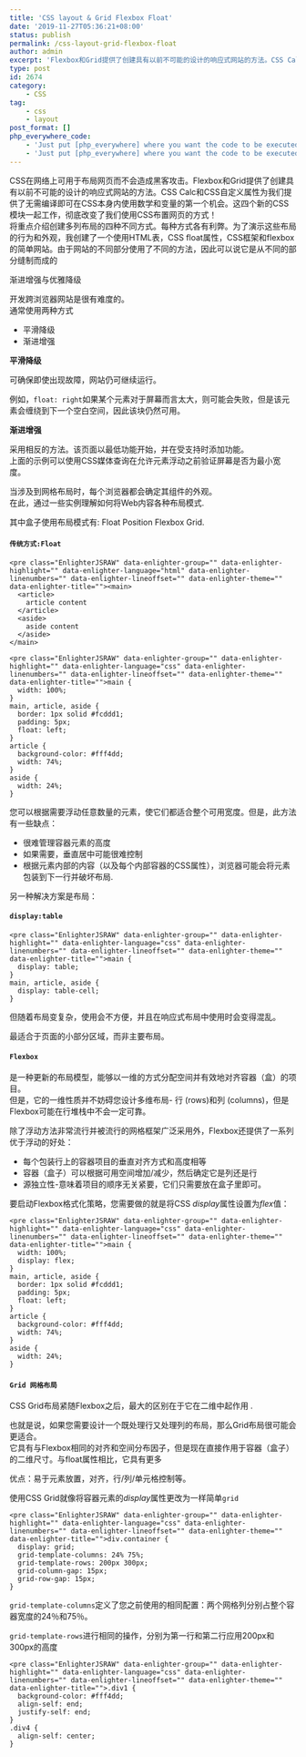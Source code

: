 ```yaml
---
title: 'CSS layout & Grid Flexbox Float'
date: '2019-11-27T05:36:21+08:00'
status: publish
permalink: /css-layout-grid-flexbox-float
author: admin
excerpt: 'Flexbox和Grid提供了创建具有以前不可能的设计的响应式网站的方法。CSS Calc和CSS自定义属性为我们提供了无需编译即可在CSS本身内使用数学和变量的第一个机会。这四个新的CSS模块一起工作，彻底改变了我们使用CSS布置网页的方式！'
type: post
id: 2674
category:
    - CSS
tag:
    - css
    - layout
post_format: []
php_everywhere_code:
    - 'Just put [php_everywhere] where you want the code to be executed.'
    - 'Just put [php_everywhere] where you want the code to be executed.'
---
```

CSS在网络上可用于布局网页而不会造成黑客攻击。Flexbox和Grid提供了创建具有以前不可能的设计的响应式网站的方法。CSS Calc和CSS自定义属性为我们提供了无需编译即可在CSS本身内使用数学和变量的第一个机会。这四个新的CSS模块一起工作，彻底改变了我们使用CSS布置网页的方式！  
将重点介绍创建多列布局的四种不同方式。每种方式各有利弊。为了演示这些布局的行为和外观，我创建了一个使用HTML表，CSS float属性，CSS框架和flexbox 的简单网站。由于网站的不同部分使用了不同的方法，因此可以说它是从不同的部分缝制而成的

渐进增强与优雅降级

开发跨浏览器网站是很有难度的。  
通常使用两种方式

- 平滑降级
- 渐进增强

**平滑降级**

可确保即使出现故障，网站仍可继续运行。

例如，`float: right`如果某个元素对于屏幕而言太大，则可能会失败，但是该元素会缠绕到下一个空白空间，因此该块仍然可用。

**渐进增强**

采用相反的方法。该页面以最低功能开始，并在受支持时添加功能。  
上面的示例可以使用CSS媒体查询在允许元素浮动之前验证屏幕是否为最小宽度。

当涉及到网格布局时，每个浏览器都会确定其组件的外观。  
在此，通过一些实例理解如何将Web内容各种布局模式.

其中盒子使用布局模式有: Float Position Flexbox Grid.

#### `传统方式:Float`

```
<pre class="EnlighterJSRAW" data-enlighter-group="" data-enlighter-highlight="" data-enlighter-language="html" data-enlighter-linenumbers="" data-enlighter-lineoffset="" data-enlighter-theme="" data-enlighter-title=""><main>
  <article>
    article content
  </article>
  <aside>
    aside content
  </aside>
</main>
```

```
<pre class="EnlighterJSRAW" data-enlighter-group="" data-enlighter-highlight="" data-enlighter-language="css" data-enlighter-linenumbers="" data-enlighter-lineoffset="" data-enlighter-theme="" data-enlighter-title="">main {
  width: 100%;
}
main, article, aside {
  border: 1px solid #fcddd1;
  padding: 5px;
  float: left;
}
article {
  background-color: #fff4dd;
  width: 74%;
}
aside {
  width: 24%;
}
```

您可以根据需要浮动任意数量的元素，使它们都适合整个可用宽度。但是，此方法有一些缺点：

- 很难管理容器元素的高度
- 如果需要，垂直居中可能很难控制
- 根据元素内部的内容（以及每个内部容器的CSS属性），浏览器可能会将元素包装到下一行并破坏布局.

另一种解决方案是布局：

#### `display:table`

```
<pre class="EnlighterJSRAW" data-enlighter-group="" data-enlighter-highlight="" data-enlighter-language="css" data-enlighter-linenumbers="" data-enlighter-lineoffset="" data-enlighter-theme="" data-enlighter-title="">main {
  display: table;
}
main, article, aside {
  display: table-cell;
}
```

但随着布局变复杂，使用会不方便，并且在响应式布局中使用时会变得混乱。

最适合于页面的小部分区域，而非主要布局。

#### `Flexbox`

是一种更新的布局模型，能够以一维的方式分配空间并有效地对齐容器（盒）的项目。  
但是，它的一维性质并不妨碍您设计多维布局- 行 (rows)和列 (columns)，但是Flexbox可能在行堆栈中不会一定可靠。

除了浮动方法非常流行并被流行的网格框架广泛采用外，Flexbox还提供了一系列优于浮动的好处：

- 每个包装行上的容器项目的垂直对齐方式和高度相等
- 容器（盒子）可以根据可用空间增加/减少，然后确定它是列还是行
- 源独立性-意味着项目的顺序无关紧要，它们只需要放在盒子里即可。

要启动Flexbox格式化策略，您需要做的就是将CSS *display*属性设置为*flex*值：

```
<pre class="EnlighterJSRAW" data-enlighter-group="" data-enlighter-highlight="" data-enlighter-language="css" data-enlighter-linenumbers="" data-enlighter-lineoffset="" data-enlighter-theme="" data-enlighter-title="">main {
  width: 100%;
  display: flex;
}
main, article, aside {
  border: 1px solid #fcddd1;
  padding: 5px;
  float: left;
}
article {
  background-color: #fff4dd;
  width: 74%;
}
aside {
  width: 24%;
}
```

#### `Grid 网格布局`

CSS Grid布局紧随Flexbox之后，最大的区别在于它在二维中起作用 .

也就是说，如果您需要设计一个既处理行又处理列的布局，那么Grid布局很可能会更适合。  
它具有与Flexbox相同的对齐和空间分布因子，但是现在直接作用于容器（盒子）的二维尺寸。与float属性相比，它具有更多

优点：易于元素放置，对齐，行/列/单元格控制等。

使用CSS Grid就像将容器元素的*display*属性更改为一样简单`grid`

```
<pre class="EnlighterJSRAW" data-enlighter-group="" data-enlighter-highlight="" data-enlighter-language="css" data-enlighter-linenumbers="" data-enlighter-lineoffset="" data-enlighter-theme="" data-enlighter-title="">div.container {
  display: grid;
  grid-template-columns: 24% 75%;
  grid-template-rows: 200px 300px;
  grid-column-gap: 15px;
  grid-row-gap: 15px;
}
```

`grid-template-columns`定义了您之前使用的相同配置：两个网格列分别占整个容器宽度的24％和75％。

`grid-template-rows`进行相同的操作，分别为第一行和第二行应用200px和300px的高度

```
<pre class="EnlighterJSRAW" data-enlighter-group="" data-enlighter-highlight="" data-enlighter-language="css" data-enlighter-linenumbers="" data-enlighter-lineoffset="" data-enlighter-theme="" data-enlighter-title="">.div1 {
  background-color: #fff4dd;
  align-self: end;
  justify-self: end;
}
.div4 {
  align-self: center;
}
```